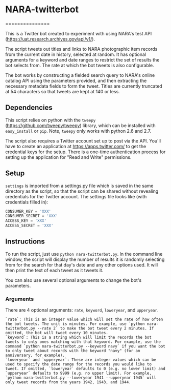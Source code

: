 # NARA-twitterbot
===============

This is a Twitter bot created to experiment with using NARA's test API (https://uat.research.archives.gov/api/v1/).

The script tweets out titles and links to NARA photographic item records from the current date in history, selected at random. It has optional arguments for a keyword and date ranges to restrict the set of results the bot selects from. The rate at which the bot tweets is also configurable.

The bot works by constructing a fielded search query to NARA's online catalog API using the parameters provided, and then extracting the necessary metadata fields to form the tweet. Titles are currently truncated at 54 characters so that tweets are kept at 140 or less.

## Dependencies

This script relies on python with the `tweepy` (https://github.com/tweepy/tweepy) library, which can be installed with `easy_install` or `pip`. Note, `tweepy` only works with python 2.6 and 2.7.

The script also requires a Twitter account set up to post via the API. You'll have to create an application at https://apps.twitter.com/ to get the credential keys for the setup. There is a one-time authentication process for setting up the application for "Read and Write" permissions.

## Setup

`settings` is imported from a settings.py file which is saved in the same directory as the script, so that the script can be shared without revealing credentials for the Twitter account. The settings file looks like (with credentials filled in):

```python
CONSUMER_KEY = 'XXX'
CONSUMER_SECRET = 'XXX'
ACCESS_KEY = 'XXX'
ACCESS_SECRET = 'XXX'
```

## Instructions

To run the script, just use `python nara-twitterbot.py`. In the command line window, the script will display the number of results it is randomly selecting from for the search for that day's date and any other options used. It will then print the text of each tweet as it tweets it.

You can also use several optional arguments to change the bot's parameters.

### Arguments

There are 4 optional arguments: `rate`, `keyword`, `loweryear`, and `upperyear`.
```
`rate`: This is an integer value which will set the rate of how often the bot tweets. The unit is minutes. For example, use `python nara-twitterbot.py --rate 2` to make the bot tweet every 2 minutes. If omitted, the bot will tweet every 10 minutes.
`keyword`: This is a string which will limit the records the bot tweets to only ones matching with that keyword. For example, use the command `python nara-twitterbot.py --keyword navy` if you want the bot to only tweet about records with the keyword "navy" (for an anniversary, for example).
`loweryear` and `upperyear`: These are integer values which can be used to specify the date range for the records you would like to tweet. If omitted, `loweryear` defaults to 0 (e.g. no lower limit) and `upperyear` defaults to 9999 (e.g. no upper limit). For example, `python nara-twitterbot.py --loweryear 1941 --upperyear 1945` will only tweet records from the years 1942, 1943, and 1944.
```
